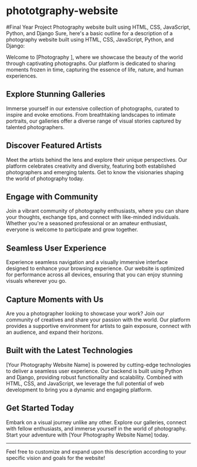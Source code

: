 # phototgraphy-website
#Final Year Project
Photography website built using HTML, CSS, JavaScript, Python, and Django
Sure, here's a basic outline for a description of a photography website built using HTML, CSS, JavaScript, Python, and Django:


Welcome to [Photography ], where we showcase the beauty of the world through captivating photographs. Our platform is dedicated to sharing moments frozen in time, capturing the essence of life, nature, and human experiences.

## Explore Stunning Galleries

Immerse yourself in our extensive collection of photographs, curated to inspire and evoke emotions. From breathtaking landscapes to intimate portraits, our galleries offer a diverse range of visual stories captured by talented photographers.

## Discover Featured Artists

Meet the artists behind the lens and explore their unique perspectives. Our platform celebrates creativity and diversity, featuring both established photographers and emerging talents. Get to know the visionaries shaping the world of photography today.

## Engage with Community

Join a vibrant community of photography enthusiasts, where you can share your thoughts, exchange tips, and connect with like-minded individuals. Whether you're a seasoned professional or an amateur enthusiast, everyone is welcome to participate and grow together.

## Seamless User Experience

Experience seamless navigation and a visually immersive interface designed to enhance your browsing experience. Our website is optimized for performance across all devices, ensuring that you can enjoy stunning visuals wherever you go.

## Capture Moments with Us

Are you a photographer looking to showcase your work? Join our community of creatives and share your passion with the world. Our platform provides a supportive environment for artists to gain exposure, connect with an audience, and expand their horizons.

## Built with the Latest Technologies

[Your Photography Website Name] is powered by cutting-edge technologies to deliver a seamless user experience. Our backend is built using Python and Django, providing robust functionality and scalability. Combined with HTML, CSS, and JavaScript, we leverage the full potential of web development to bring you a dynamic and engaging platform.

## Get Started Today

Embark on a visual journey unlike any other. Explore our galleries, connect with fellow enthusiasts, and immerse yourself in the world of photography. Start your adventure with [Your Photography Website Name] today.

---

Feel free to customize and expand upon this description according to your specific vision and goals for the website!
